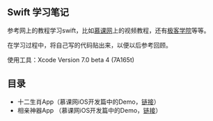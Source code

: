 ## Swift 学习笔记

参考网上的教程学习swift，比如[慕课网](http://www.imooc.com/)上的视频教程，还有[极客学院](www.jikexueyuan.com)等等。

在学习过程中，将自己写的代码贴出来，以便以后参考回顾。

使用工具：Xcode Version 7.0 beta 4 (7A165t) 

## 目录

+ 十二生肖App（慕课网iOS开发篇中的Demo，[链接](http://www.imooc.com/video/3386)）
+ 相亲神器App （慕课网iOS开发篇中的Demo，[链接](http://www.imooc.com/video/3616)）
